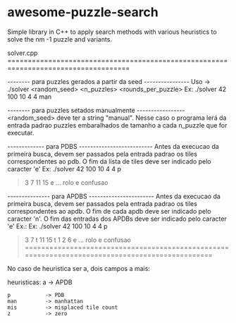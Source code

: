 # awesome-puzzle-search
Simple library in C++ to apply search methods with various heuristics to solve the nm -1 puzzle and variants.





solver.cpp ====================================================================================

-------- para puzzles gerados a partir da seed ----------------
Uso -> ./solver <random_seed> <n_puzzles> <rounds_per_puzzle> <linhas> <colunas> <heuristica>
Ex: ./solver 42 100 10 4 4 man

-------- para puzzles setados manualmente -----------------
<random_seed> deve ter a string "manual". Nesse caso o programa lerá da entrada padrao puzzles
 embaralhados de tamanho <linhas> <colunas> a cada n_puzzle que for executar.

------------- para PDBS --------------------------
Antes da execucao da primeira busca, devem ser passados pela entrada padrao os tiles 
correspondentes ao pdb. O fim da lista de tiles deve ser indicado pelo caracter 'e'
Ex: ./solver 42 100 10 4 4 p
> 3 7 11 15 e
> ... rolo e confusao


--------------- para APDBS -----------------------
Antes da execucao da primeira busca, devem ser passados pela entrada padrao os tiles
correspondentes ao apdb. O fim de cada apdb deve ser indicado pelo caracter 'n'. O fim das
entradas dos APDBs deve ser indicado pelo caracter 'e'
Ex.: Ex: ./solver 42 100 10 4 4 p
> 3 7 t 11 15 t 1 2 6 e
> ... rolo e confusao
================================================================================================



No caso de heuristica ser a, dois campos a mais:



heuristicas: 
    a           -> APDB


    p           -> PDB
    man         -> manhattan
    mis         -> misplaced tile count 
    z           -> zero

